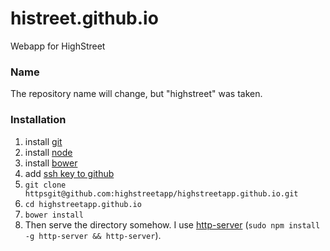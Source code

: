 histreet.github.io
==================

Webapp for HighStreet

### Name
The repository name will change, but "highstreet" was taken.

### Installation
1. install [git](http://git-scm.com/)
2. install [node](http://nodejs.org/)
3. install [bower](http://bower.io/#install-bower)
4. add [ssh key to github](https://help.github.com/articles/generating-ssh-keys/) 
4. ``` git clone httpsgit@github.com:highstreetapp/highstreetapp.github.io.git ```
5. ``` cd highstreetapp.github.io ```
6. ``` bower install ```
7. Then serve the directory somehow. I use [http-server](https://www.npmjs.org/package/http-server) (```sudo npm install -g http-server && http-server```). 
